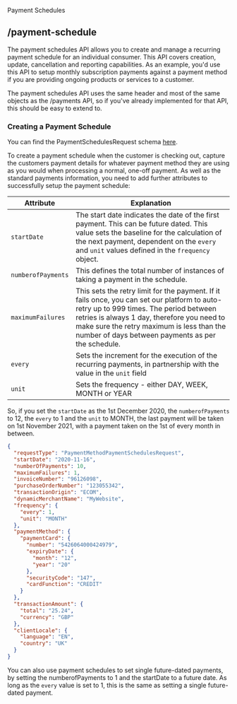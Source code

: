  Payment Schedules

## /payment-schedule

The payment schedules API allows you to create and manage a recurring payment schedule for an individual consumer. This API covers creation, update, cancellation and reporting capabilities. As an example, you'd use this API to setup monthly subscription payments against a payment method if you are providing ongoing products or services to a customer. 

The payment schedules API uses the same header and most of the same objects as the /payments API, so if you've already implemented for that API, this should be easy to extend to.

### Creating a Payment Schedule

You can find the PaymentSchedulesRequest schema [here](https://docs.fiserv.com/docs/payments/reference/Payments.v1.yaml/components/schemas/PaymentSchedulesRequest).

To create a payment schedule when the customer is checking out, capture the customers payment details for whatever payment method they are using as you would when processing a normal, one-off payment. As well as the standard payments information, you need to add further attributes to successfully setup the payment schedule:


Attribute | Explanation 
---------|----------
`startDate` | The start date indicates the date of the first payment. This can be future dated. This value sets the baseline for the calculation of the next payment, dependent on the `every` and `unit` values defined in the `frequency` object. 
`numberofPayments` | This defines the total number of instances of taking a payment in the schedule. 
`maximumFailures` | This sets the retry limit for the payment. If it fails once, you can set our platform to auto-retry up to 999 times. The period between retries is always 1 day, therefore you need to make sure the retry maximum is less than the number of days between payments as per the schedule.
`every` | Sets the increment for the execution of the recurring payments, in partnership with the value in the `unit` field
`unit` | Sets the frequency - either DAY, WEEK, MONTH or YEAR

So, if you set the `startDate` as the 1st December 2020, the `numberofPayments` to 12, the `every` to 1 and the `unit` to MONTH, the last payment will be taken on 1st November 2021, with a payment taken on the 1st of every month in between.


```json YAML
{
  "requestType": "PaymentMethodPaymentSchedulesRequest",
  "startDate": "2020-11-16",
  "numberOfPayments": 10,
  "maximumFailures": 1,
  "invoiceNumber": "96126098",
  "purchaseOrderNumber": "123055342",
  "transactionOrigin": "ECOM",
  "dynamicMerchantName": "MyWebsite",
  "frequency": {
    "every": 1,
    "unit": "MONTH"
  },
  "paymentMethod": {
    "paymentCard": {
      "number": "5426064000424979",
      "expiryDate": {
        "month": "12",
        "year": "20"
      },
      "securityCode": "147",
      "cardFunction": "CREDIT"
    }
  },
  "transactionAmount": {
    "total": "25.24",
    "currency": "GBP"
  },
  "clientLocale": {
    "language": "EN",
    "country": "UK"
  }
}
```

You can also use payment schedules to set single future-dated payments, by setting the numberofPayments to 1 and the startDate to a future date. As long as the `every` value is set to 1, this is the same as setting a single future-dated payment.

